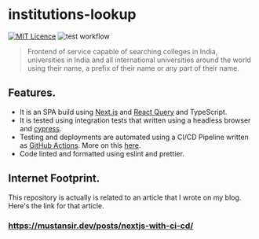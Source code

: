# institutions-lookup

[![MIT Licence](https://badges.frapsoft.com/os/mit/mit.svg?v=103)](https://opensource.org/licenses/mit-license.php)
![test workflow](https://github.com/MustansirZia/institutions-lookup/actions/workflows/test.yml/badge.svg)


> Frontend of service capable of searching colleges in India, universities in India and all international universities around the world using their name, a prefix of their name or any part of their name.

## Features.
* It is an SPA build using [Next.js](https://nextjs.org) and [React Query](https://react-query.tanstack.com) and TypeScript.
* It is tested using integration tests that written using a headless browser and [cypress](https://https://www.cypress.io).
* Testing and deployments are automated using a CI/CD Pipeline written as [GitHub Actions](https://github.com/features/actions). More on this [here](/.github/workflows).
* Code linted and formatted using eslint and prettier.

## Internet Footprint.
This repository is actually is related to an article that I wrote on my blog. Here's the link for that article.
<br />
### https://mustansir.dev/posts/nextjs-with-ci-cd/
